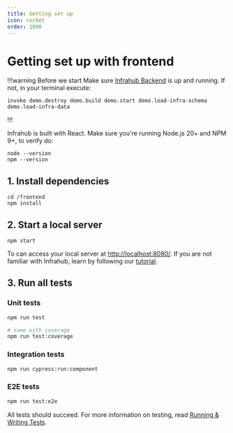 ```yaml
---
title: Getting set up
icon: rocket
order: 1000
---
```

# Getting set up with frontend

!!!warning Before we start
Make sure [Infrahub Backend](../backend.md) is up and running. If not, in your terminal execute:

```shell
invoke demo.destroy demo.build demo.start demo.load-infra-schema demo.load-infra-data
```

!!!

Infrahub is built with React. Make sure you're running Node.js 20+ and NPM 9+, to verify do:

```shell
node --version
npm --version
```

## 1. Install dependencies

```shell
cd /frontend
npm install
```

## 2. Start a local server

```shell
npm start
```

To can access your local server at [http://localhost:8080/](http://localhost:8080/). If you are not familiar with Infrahub, learn by following our [tutorial](/tutorials/getting-started/).

## 3. Run all tests

### Unit tests

```sh
npm run test

# same with coverage
npm run test:coverage
```

### Integration tests

```sh
npm run cypress:run:component
```

### E2E tests

```sh
npm run test:e2e
```

All tests should succeed. For more information on testing, read [Running & Writing Tests](testing-guidelines.md).
